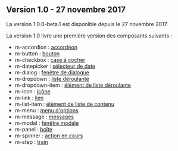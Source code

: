 <h2>Version 1.0 - 27 novembre 2017</h2>

La version <m-link mode="link" target="_blank" href='https://github.com/ulaval/modul-components/releases'>1.0.0-beta.1</m-link> est disponible depuis le 27 novembre 2017.

La version 1.0 livre une première version des composants suivants&nbsp;:
  <ul class="m-u--bullet-list">
    <li>m-accordion : <a href="https://ulaval.github.io/modul/composants/contenu/m-accordion/portrait">accordéon</a></li>
    <li>m-button : <a href="https://ulaval.github.io/modul/composants/formulaires/m-button/portrait">bouton</a></li>
    <li>m-checkbox : <a href="https://ulaval.github.io/modul/composants/formulaires/m-checkbox/portrait">case à cocher</a></li>
    <li>m-datepicker : <a href="https://ulaval.github.io/modul/composants/formulaires/m-datepicker/portrait">sélecteur de date</a></li>
    <li>m-dialog : <a href="https://ulaval.github.io/modul/composants/communication/m-dialog/portrait">fenêtre de dialogue</a></li>
    <li>m-dropdown : <a href="https://ulaval.github.io/modul/composants/formulaires/m-dropdown/portrait">liste déroulante</a></li>
    <li>m-dropdown-item : <a href="https://ulaval.github.io/modul/composants/formulaires/m-dropdown-item/portrait">élément de liste déroulante</a></li>
    <li>m-icon : <a href="https://ulaval.github.io/modul/composants/indicateurs/m-icon/portrait">icône</a></li>
    <li>m-link : <a href="https://ulaval.github.io/modul/composants/navigation/m-link/portrait">lien</a></li>
    <li>m-list-item : <a href="https://ulaval.github.io/modul/m-list-item/portrait">élément de liste de contenu</a></li>
    <li>m-menu : <a href="https://ulaval.github.io/modul/composants/contenu/m-menu/portrait">menu d'options</a></li>
    <li>m-message : <a href="https://ulaval.github.io/modul/composants/communication/m-message/portrait">messages</a></li>
    <li>m-modal : <a href="https://ulaval.github.io/modul/composants/communication/m-modal/portrait">fenêtre modale</a></li>
    <li>m-panel : <a href="https://ulaval.github.io/modul/composants/disposition/m-panel/portrait">boîte</a></li>
    <li>m-spinner : <a href="https://ulaval.github.io/modul/composants/indicateurs/m-spinner/portrait">action en cours</a></li>
    <li>m-step : <a href="https://ulaval.github.io/modul/composants/disposition/m-step/portrait">train</a></li>
 </ul>